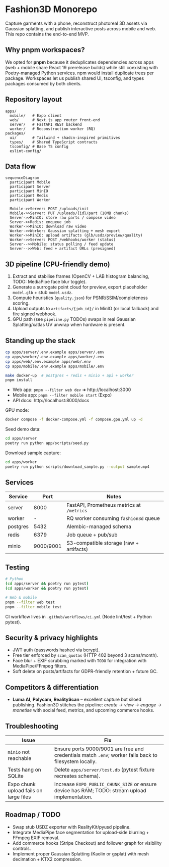 # Fashion3D Monorepo

Capture garments with a phone, reconstruct photoreal 3D assets via Gaussian splatting, and publish interactive posts across mobile and web. This repo contains the end-to-end MVP.

## Why pnpm workspaces?

We opted for **pnpm** because it deduplicates dependencies across apps (web + mobile share React 19 prerelease builds) while still coexisting with Poetry-managed Python services. npm would install duplicate trees per package. Workspaces let us publish shared UI, tsconfig, and types packages consumed by both clients.

## Repository layout

```
apps/
  mobile/   # Expo client
  web/      # Next.js app router front-end
  server/   # FastAPI REST backend
  worker/   # Reconstruction worker (RQ)
packages/
  ui/       # Tailwind + shadcn-inspired primitives
  types/    # Shared TypeScript contracts
  tsconfig/ # Base TS config
  eslint-config/
```

## Data flow

```mermaid
sequenceDiagram
  participant Mobile
  participant Server
  participant MinIO
  participant Redis
  participant Worker

  Mobile->>Server: POST /uploads/init
  Mobile->>Server: PUT /uploads/{id}/part (10MB chunks)
  Server->>MinIO: store raw parts / compose video
  Server->>Redis: enqueue job
  Worker->>MinIO: download raw video
  Worker->>Worker: Gaussian splatting + mesh export
  Worker->>MinIO: upload artifacts (glb/usdz/preview/quality)
  Worker->>Server: POST /webhooks/worker (status)
  Server-->>Mobile: status polling / feed update
  Server-->>Web: feed + artifact URLs (presigned)
```

## 3D pipeline (CPU-friendly demo)

1. Extract and stabilise frames (OpenCV + LAB histogram balancing, TODO: MediaPipe face blur toggle).
2. Generate a surrogate point cloud for preview, export placeholder `model.glb` + stub `model.usdz`.
3. Compute heuristics (`quality.json`) for PSNR/SSIM/completeness scoring.
4. Upload outputs to `artifacts/{job_id}/` in MinIO (or local fallback) and fire signed webhook.
5. GPU path (see `pipeline.py` TODOs) swaps in real Gaussian Splatting/xatlas UV unwrap when hardware is present.

## Standing up the stack

```bash
cp apps/server/.env.example apps/server/.env
cp apps/worker/.env.example apps/worker/.env
cp apps/web/.env.example apps/web/.env
cp apps/mobile/.env.example apps/mobile/.env

make docker-up  # postgres + redis + minio + api + worker
pnpm install
```

- Web app: `pnpm --filter web dev` ➜ http://localhost:3000
- Mobile app: `pnpm --filter mobile start` (Expo)
- API docs: http://localhost:8000/docs

GPU mode:

```bash
docker compose -f docker-compose.yml -f compose.gpu.yml up -d
```

Seed demo data:

```bash
cd apps/server
poetry run python app/scripts/seed.py
```

Download sample capture:

```bash
cd apps/worker
poetry run python scripts/download_sample.py --output sample.mp4
```

## Services

| Service  | Port | Notes |
|----------|------|-------|
| server   | 8000 | FastAPI, Prometheus metrics at `/metrics` |
| worker   | -    | RQ worker consuming `fashion3d` queue |
| postgres | 5432 | Alembic-managed schema |
| redis    | 6379 | Job queue + pub/sub |
| minio    | 9000/9001 | S3-compatible storage (raw + artifacts) |

## Testing

```bash
# Python
(cd apps/server && poetry run pytest)
(cd apps/worker && poetry run pytest)

# Web & mobile
pnpm --filter web test
pnpm --filter mobile test
```

CI workflow lives in `.github/workflows/ci.yml` (Node lint/test + Python pytest).

## Security & privacy highlights

- JWT auth (passwords hashed via bcrypt).
- Free tier enforced by `scan_quotas` (HTTP 402 beyond 3 scans/month).
- Face blur + EXIF scrubbing marked with `TODO` for integration with MediaPipe/FFmpeg filters.
- Soft delete on posts/artifacts for GDPR-friendly retention + future GC.

## Competitors & differentiation

- **Luma AI**, **Polycam**, **RealityScan** – excellent capture but siloed publishing. Fashion3D stitches the pipeline: *create → view → engage → monetise* with social feed, metrics, and upcoming commerce hooks.

## Troubleshooting

| Issue | Fix |
|-------|-----|
| `minio` not reachable | Ensure ports 9000/9001 are free and credentials match `.env`; worker falls back to filesystem locally. |
| Tests hang on SQLite | Delete `apps/server/test.db` (pytest fixture recreates schema). |
| Expo chunk upload fails on large files | Increase `EXPO_PUBLIC_CHUNK_SIZE` or ensure device has RAM; TODO: stream upload implementation. |

## Roadmap / TODO

- Swap stub USDZ exporter with RealityKit/pyusd pipeline.
- Integrate MediaPipe face segmentation for upload-side blurring + FFmpeg EXIF removal.
- Add commerce hooks (Stripe Checkout) and follower graph for visibility controls.
- Implement proper Gaussian Splatting (Kaolin or gsplat) with mesh decimation + KTX2 compression.

